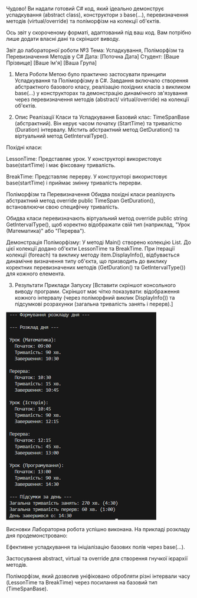 Чудово! Ви надали готовий C# код, який ідеально демонструє успадкування (abstract class), конструктори з base(...), перевизначення методів (virtual/override) та поліморфізм на колекції об'єктів.

Ось звіт у скороченому форматі, адаптований під ваш код. Вам потрібно лише додати власні дані та скріншот виводу.

Звіт до лабораторної роботи №3
Тема: Успадкування, Поліморфізм та Перевизначення Методів у C#
Дата: [Поточна Дата]
Студент: [Ваше Прізвище] [Ваше Ім'я] [Ваша Група]

1. Мета Роботи
Метою було практично застосувати принципи Успадкування та Поліморфізму в C#. Завдання включало створення абстрактного базового класу, реалізацію похідних класів з викликом base(...) у конструкторах та демонстрацію динамічного зв'язування через перевизначення методів (abstract/ virtual/override) на колекції об'єктів.

2. Опис Реалізації
Класи та Успадкування
Базовий клас: TimeSpanBase (абстрактний). Він керує часом початку (StartTime) та тривалістю (Duration) інтервалу. Містить абстрактний метод GetDuration() та віртуальний метод GetIntervalType().

Похідні класи:

LessonTime: Представляє урок. У конструкторі використовує base(startTime) і має фіксовану тривалість.

BreakTime: Представляє перерву. У конструкторі використовує base(startTime) і приймає змінну тривалість перерви.

Поліморфізм та Перевизначення
Обидва похідні класи реалізують абстрактний метод override public TimeSpan GetDuration(), встановлюючи свою специфічну тривалість.

Обидва класи перевизначають віртуальний метод override public string GetIntervalType(), щоб коректно відображати свій тип (наприклад, "Урок (Математика)" або "Перерва").

Демонстрація Поліморфізму:
У методі Main() створено колекцію List<TimeSpanBase>. До цієї колекції додано об'єкти LessonTime та BreakTime. При ітерації колекції (foreach) та виклику методу item.DisplayInfo(), відбувається динамічне визначення типу об'єкта, що призводить до виклику коректних перевизначених методів (GetDuration() та GetIntervalType()) для кожного елемента.

3. Результати
Приклади Запуску
[Вставити скріншот консольного виводу програми. Скріншот має чітко показувати: відображення кожного інтервалу (через поліморфний виклик DisplayInfo()) та підсумкові розрахунки (загальна тривалість занять і перерв).]

![alt text](image-1.png)

Висновки
Лабораторна робота успішно виконана. На прикладі розкладу дня продемонстровано:

Ефективне успадкування та ініціалізацію базових полів через base(...).

Застосування abstract, virtual та override для створення гнучкої ієрархії методів.

Поліморфізм, який дозволив уніфіковано обробляти різні інтервали часу (LessonTime та BreakTime) через посилання на базовий тип (TimeSpanBase).
